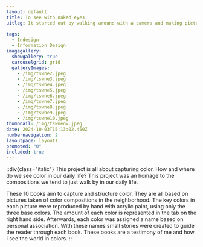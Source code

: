 ```yaml
---
layout: default
title: To see with naked eyes
uitleg: It started out by walking around with a camera and making pictures of ‘tableaus’ on the street. These pictures were then divided into colors, to be able to calculate the amount each color appears in the photo. This was followed by a lot of mixing paint and testing colors. In the meantime the names and stories of each color and book was thought of. After making templates on Indesign and printing these out, each paper was meticulously painted. The final step was binding these books together. 
 
tags:
  - Indesign
  - Information Design
imagegallery:
  showgallery: true
  carouselgrid: grid
  galleryImages:
    - /img/tswne2.jpeg
    - /img/tswne3.jpeg
    - /img/tswne4.jpeg
    - /img/tswne5.jpeg
    - /img/tswne6.jpeg
    - /img/tswne7.jpeg
    - /img/tswne8.jpeg
    - /img/tswne9.jpeg
    - /img/tswne10.jpeg
thumbnail: /img/tswneov.jpeg
date: 2024-10-03T15:13:02.450Z
numbernavigation: 2
layoutpage: layout1
promoted: "0"
included: true
---
```

::div{class="italic"}
This project is all about capturing color. How and where do we see color in our daily life? This project was an homage to the compositions we tend to just walk by in our daily life.

These 10 books aim to capture and structure color. They are all based on pictures taken of color compositions in the neighborhood. The key colors in each picture were reproduced by hand with acrylic paint, using only the three base colors. The amount of each color is represented in the tab on the right hand side. Afterwards, each color was assigned a name based on personal association. With these names small stories were created to guide the reader through each book. These books are a testimony of me and how I see the world in colors. 
::
